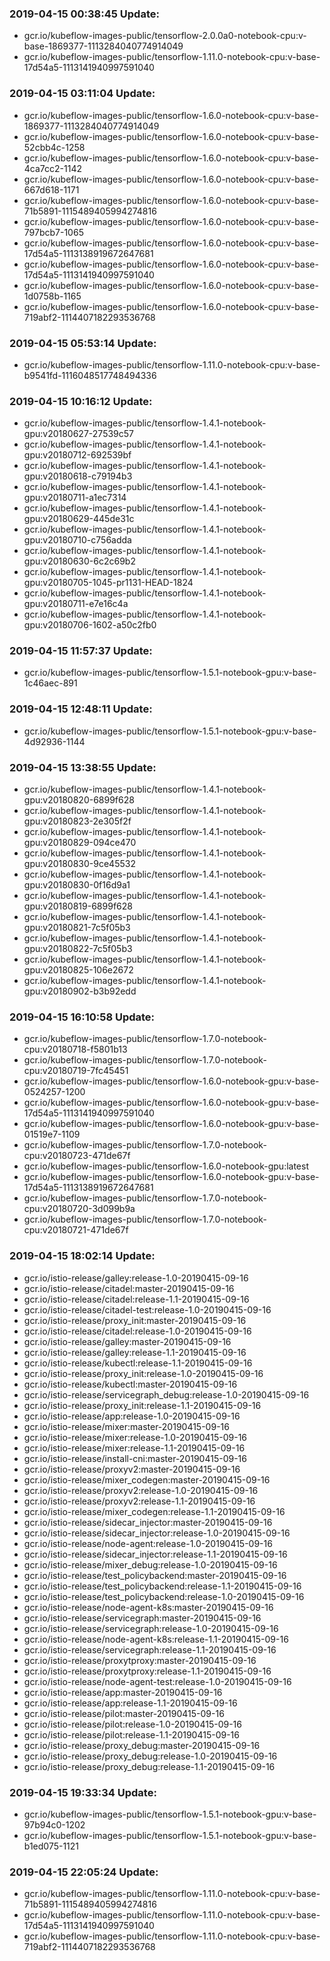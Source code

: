 ### 2019-04-15 00:38:45 Update:

- gcr.io/kubeflow-images-public/tensorflow-2.0.0a0-notebook-cpu:v-base-1869377-1113284040774914049
- gcr.io/kubeflow-images-public/tensorflow-1.11.0-notebook-cpu:v-base-17d54a5-1113141940997591040
### 2019-04-15 03:11:04 Update:

- gcr.io/kubeflow-images-public/tensorflow-1.6.0-notebook-cpu:v-base-1869377-1113284040774914049
- gcr.io/kubeflow-images-public/tensorflow-1.6.0-notebook-cpu:v-base-52cbb4c-1258
- gcr.io/kubeflow-images-public/tensorflow-1.6.0-notebook-cpu:v-base-4ca7cc2-1142
- gcr.io/kubeflow-images-public/tensorflow-1.6.0-notebook-cpu:v-base-667d618-1171
- gcr.io/kubeflow-images-public/tensorflow-1.6.0-notebook-cpu:v-base-71b5891-1115489405994274816
- gcr.io/kubeflow-images-public/tensorflow-1.6.0-notebook-cpu:v-base-797bcb7-1065
- gcr.io/kubeflow-images-public/tensorflow-1.6.0-notebook-cpu:v-base-17d54a5-1113138919672647681
- gcr.io/kubeflow-images-public/tensorflow-1.6.0-notebook-cpu:v-base-17d54a5-1113141940997591040
- gcr.io/kubeflow-images-public/tensorflow-1.6.0-notebook-cpu:v-base-1d0758b-1165
- gcr.io/kubeflow-images-public/tensorflow-1.6.0-notebook-cpu:v-base-719abf2-1114407182293536768
### 2019-04-15 05:53:14 Update:

- gcr.io/kubeflow-images-public/tensorflow-1.11.0-notebook-cpu:v-base-b9541fd-1116048517748494336
### 2019-04-15 10:16:12 Update:

- gcr.io/kubeflow-images-public/tensorflow-1.4.1-notebook-gpu:v20180627-27539c57
- gcr.io/kubeflow-images-public/tensorflow-1.4.1-notebook-gpu:v20180712-692539bf
- gcr.io/kubeflow-images-public/tensorflow-1.4.1-notebook-gpu:v20180618-c79194b3
- gcr.io/kubeflow-images-public/tensorflow-1.4.1-notebook-gpu:v20180711-a1ec7314
- gcr.io/kubeflow-images-public/tensorflow-1.4.1-notebook-gpu:v20180629-445de31c
- gcr.io/kubeflow-images-public/tensorflow-1.4.1-notebook-gpu:v20180710-c756adda
- gcr.io/kubeflow-images-public/tensorflow-1.4.1-notebook-gpu:v20180630-6c2c69b2
- gcr.io/kubeflow-images-public/tensorflow-1.4.1-notebook-gpu:v20180705-1045-pr1131-HEAD-1824
- gcr.io/kubeflow-images-public/tensorflow-1.4.1-notebook-gpu:v20180711-e7e16c4a
- gcr.io/kubeflow-images-public/tensorflow-1.4.1-notebook-gpu:v20180706-1602-a50c2fb0
### 2019-04-15 11:57:37 Update:

- gcr.io/kubeflow-images-public/tensorflow-1.5.1-notebook-gpu:v-base-1c46aec-891
### 2019-04-15 12:48:11 Update:

- gcr.io/kubeflow-images-public/tensorflow-1.5.1-notebook-gpu:v-base-4d92936-1144
### 2019-04-15 13:38:55 Update:

- gcr.io/kubeflow-images-public/tensorflow-1.4.1-notebook-gpu:v20180820-6899f628
- gcr.io/kubeflow-images-public/tensorflow-1.4.1-notebook-gpu:v20180823-2e305f2f
- gcr.io/kubeflow-images-public/tensorflow-1.4.1-notebook-gpu:v20180829-094ce470
- gcr.io/kubeflow-images-public/tensorflow-1.4.1-notebook-gpu:v20180830-9ce45532
- gcr.io/kubeflow-images-public/tensorflow-1.4.1-notebook-gpu:v20180830-0f16d9a1
- gcr.io/kubeflow-images-public/tensorflow-1.4.1-notebook-gpu:v20180819-6899f628
- gcr.io/kubeflow-images-public/tensorflow-1.4.1-notebook-gpu:v20180821-7c5f05b3
- gcr.io/kubeflow-images-public/tensorflow-1.4.1-notebook-gpu:v20180822-7c5f05b3
- gcr.io/kubeflow-images-public/tensorflow-1.4.1-notebook-gpu:v20180825-106e2672
- gcr.io/kubeflow-images-public/tensorflow-1.4.1-notebook-gpu:v20180902-b3b92edd
### 2019-04-15 16:10:58 Update:

- gcr.io/kubeflow-images-public/tensorflow-1.7.0-notebook-cpu:v20180718-f5801b13
- gcr.io/kubeflow-images-public/tensorflow-1.7.0-notebook-cpu:v20180719-7fc45451
- gcr.io/kubeflow-images-public/tensorflow-1.6.0-notebook-gpu:v-base-0524257-1200
- gcr.io/kubeflow-images-public/tensorflow-1.6.0-notebook-gpu:v-base-17d54a5-1113141940997591040
- gcr.io/kubeflow-images-public/tensorflow-1.6.0-notebook-gpu:v-base-01519e7-1109
- gcr.io/kubeflow-images-public/tensorflow-1.7.0-notebook-cpu:v20180723-471de67f
- gcr.io/kubeflow-images-public/tensorflow-1.6.0-notebook-gpu:latest
- gcr.io/kubeflow-images-public/tensorflow-1.6.0-notebook-gpu:v-base-17d54a5-1113138919672647681
- gcr.io/kubeflow-images-public/tensorflow-1.7.0-notebook-cpu:v20180720-3d099b9a
- gcr.io/kubeflow-images-public/tensorflow-1.7.0-notebook-cpu:v20180721-471de67f
### 2019-04-15 18:02:14 Update:

- gcr.io/istio-release/galley:release-1.0-20190415-09-16
- gcr.io/istio-release/citadel:master-20190415-09-16
- gcr.io/istio-release/citadel:release-1.1-20190415-09-16
- gcr.io/istio-release/citadel-test:release-1.0-20190415-09-16
- gcr.io/istio-release/proxy_init:master-20190415-09-16
- gcr.io/istio-release/citadel:release-1.0-20190415-09-16
- gcr.io/istio-release/galley:master-20190415-09-16
- gcr.io/istio-release/galley:release-1.1-20190415-09-16
- gcr.io/istio-release/kubectl:release-1.1-20190415-09-16
- gcr.io/istio-release/proxy_init:release-1.0-20190415-09-16
- gcr.io/istio-release/kubectl:master-20190415-09-16
- gcr.io/istio-release/servicegraph_debug:release-1.0-20190415-09-16
- gcr.io/istio-release/proxy_init:release-1.1-20190415-09-16
- gcr.io/istio-release/app:release-1.0-20190415-09-16
- gcr.io/istio-release/mixer:master-20190415-09-16
- gcr.io/istio-release/mixer:release-1.0-20190415-09-16
- gcr.io/istio-release/mixer:release-1.1-20190415-09-16
- gcr.io/istio-release/install-cni:master-20190415-09-16
- gcr.io/istio-release/proxyv2:master-20190415-09-16
- gcr.io/istio-release/mixer_codegen:master-20190415-09-16
- gcr.io/istio-release/proxyv2:release-1.0-20190415-09-16
- gcr.io/istio-release/proxyv2:release-1.1-20190415-09-16
- gcr.io/istio-release/mixer_codegen:release-1.1-20190415-09-16
- gcr.io/istio-release/sidecar_injector:master-20190415-09-16
- gcr.io/istio-release/sidecar_injector:release-1.0-20190415-09-16
- gcr.io/istio-release/node-agent:release-1.0-20190415-09-16
- gcr.io/istio-release/sidecar_injector:release-1.1-20190415-09-16
- gcr.io/istio-release/mixer_debug:release-1.0-20190415-09-16
- gcr.io/istio-release/test_policybackend:master-20190415-09-16
- gcr.io/istio-release/test_policybackend:release-1.1-20190415-09-16
- gcr.io/istio-release/test_policybackend:release-1.0-20190415-09-16
- gcr.io/istio-release/node-agent-k8s:master-20190415-09-16
- gcr.io/istio-release/servicegraph:master-20190415-09-16
- gcr.io/istio-release/servicegraph:release-1.0-20190415-09-16
- gcr.io/istio-release/node-agent-k8s:release-1.1-20190415-09-16
- gcr.io/istio-release/servicegraph:release-1.1-20190415-09-16
- gcr.io/istio-release/proxytproxy:master-20190415-09-16
- gcr.io/istio-release/proxytproxy:release-1.1-20190415-09-16
- gcr.io/istio-release/node-agent-test:release-1.0-20190415-09-16
- gcr.io/istio-release/app:master-20190415-09-16
- gcr.io/istio-release/app:release-1.1-20190415-09-16
- gcr.io/istio-release/pilot:master-20190415-09-16
- gcr.io/istio-release/pilot:release-1.0-20190415-09-16
- gcr.io/istio-release/pilot:release-1.1-20190415-09-16
- gcr.io/istio-release/proxy_debug:master-20190415-09-16
- gcr.io/istio-release/proxy_debug:release-1.0-20190415-09-16
- gcr.io/istio-release/proxy_debug:release-1.1-20190415-09-16
### 2019-04-15 19:33:34 Update:

- gcr.io/kubeflow-images-public/tensorflow-1.5.1-notebook-gpu:v-base-97b94c0-1202
- gcr.io/kubeflow-images-public/tensorflow-1.5.1-notebook-gpu:v-base-b1ed075-1121
### 2019-04-15 22:05:24 Update:

- gcr.io/kubeflow-images-public/tensorflow-1.11.0-notebook-cpu:v-base-71b5891-1115489405994274816
- gcr.io/kubeflow-images-public/tensorflow-1.11.0-notebook-cpu:v-base-17d54a5-1113141940997591040
- gcr.io/kubeflow-images-public/tensorflow-1.11.0-notebook-cpu:v-base-719abf2-1114407182293536768
